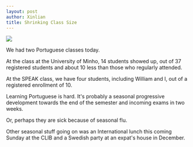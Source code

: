 ```yaml
---
layout: post
author: Xinlian
title: Shrinking Class Size
---
```


![](https://live.staticflickr.com/65535/49096422152_39790a1274_z.jpg)

We had two Portuguese classes today.  

At the class at the University of Minho, 14 students showed up, out of 37 registered students and about 10 less than those who regularly attended.

At the SPEAK class, we have four students, including William and I, out of a registered enrollment of 10.

Learning Portuguese is hard.  It's probably a seasonal progressive development towards the end of the semester and incoming exams in two weeks.

Or, perhaps they are sick because of seasonal flu.

Other seasonal stuff going on was an International lunch this coming Sunday at the CLIB and a Swedish party at an expat's house in December.
